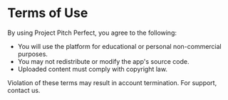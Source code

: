 # Terms of Use

By using Project Pitch Perfect, you agree to the following:

- You will use the platform for educational or personal non-commercial purposes.
- You may not redistribute or modify the app's source code.
- Uploaded content must comply with copyright law.

Violation of these terms may result in account termination. For support, contact us.

